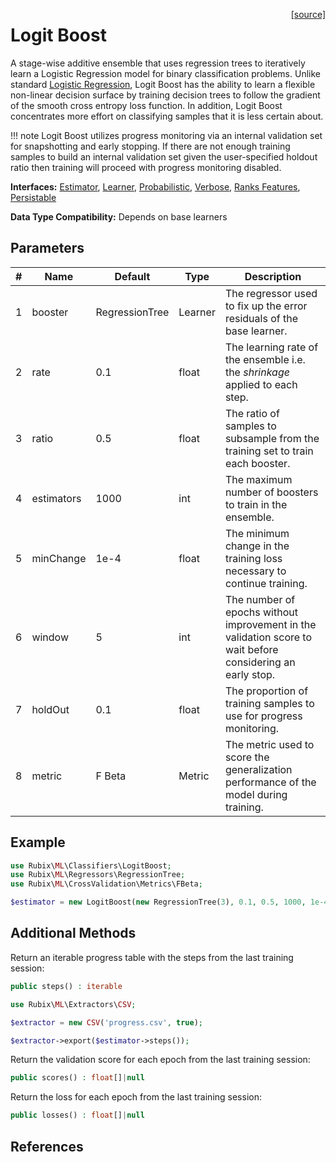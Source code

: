 <span style="float:right;"><a href="https://github.com/RubixML/Extras/blob/master/src/Classifiers/LogitBoost.php">[source]</a></span>

# Logit Boost
A stage-wise additive ensemble that uses regression trees to iteratively learn a Logistic Regression model for binary classification problems. Unlike standard [Logistic Regression](logistic-regression.md), Logit Boost has the ability to learn a flexible non-linear decision surface by training decision trees to follow the gradient of the smooth cross entropy loss function. In addition, Logit Boost concentrates more effort on classifying samples that it is less certain about.

!!! note
    Logit Boost utilizes progress monitoring via an internal validation set for snapshotting and early stopping. If there are not enough training samples to build an internal validation set given the user-specified holdout ratio then training will proceed with progress monitoring disabled.

**Interfaces:** [Estimator](../estimator.md), [Learner](../learner.md), [Probabilistic](../probabilistic.md), [Verbose](../verbose.md), [Ranks Features](../ranks-features.md), [Persistable](../persistable.md)

**Data Type Compatibility:** Depends on base learners

## Parameters
| # | Name | Default | Type | Description |
|---|---|---|---|---|
| 1 | booster | RegressionTree | Learner | The regressor used to fix up the error residuals of the base learner. |
| 2 | rate | 0.1 | float | The learning rate of the ensemble i.e. the *shrinkage* applied to each step. |
| 3 | ratio | 0.5 | float | The ratio of samples to subsample from the training set to train each booster. |
| 4 | estimators | 1000 | int | The maximum number of boosters to train in the ensemble. |
| 5 | minChange | 1e-4 | float | The minimum change in the training loss necessary to continue training. |
| 6 | window | 5 | int | The number of epochs without improvement in the validation score to wait before considering an early stop. |
| 7 | holdOut | 0.1 | float | The proportion of training samples to use for progress monitoring. |
| 8 | metric | F Beta | Metric | The metric used to score the generalization performance of the model during training. |

## Example
```php
use Rubix\ML\Classifiers\LogitBoost;
use Rubix\ML\Regressors\RegressionTree;
use Rubix\ML\CrossValidation\Metrics\FBeta;

$estimator = new LogitBoost(new RegressionTree(3), 0.1, 0.5, 1000, 1e-4, 5, 0.1, new FBeta());
```

## Additional Methods
Return an iterable progress table with the steps from the last training session:
```php
public steps() : iterable
```

```php
use Rubix\ML\Extractors\CSV;

$extractor = new CSV('progress.csv', true);

$extractor->export($estimator->steps());
```

Return the validation score for each epoch from the last training session:
```php
public scores() : float[]|null
```

Return the loss for each epoch from the last training session:
```php
public losses() : float[]|null
```

## References
[^1]: J. H. Friedman et al. (2000). Additive Logistic Regression: A Statistical View of Boosting.
[^2]: J. H. Friedman. (2001). Greedy Function Approximation: A Gradient Boosting Machine.
[^3]: J. H. Friedman. (1999). Stochastic Gradient Boosting.
[^4]: Y. Wei. et al. (2017). Early stopping for kernel boosting algorithms: A general analysis with localized complexities.
